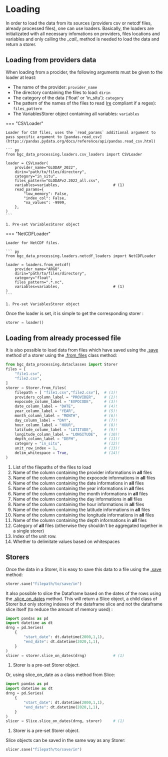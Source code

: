 # Loading

In order to load the data from its sources (providers csv or netcdf files, already processed files), one can use loaders. Basically, the loaders are initializated with all necessary infomations on providers, files locations and variables and only calling the \__call__ method is needed to load the data and return a storer. <br/>
## Loading from providers data

When loading from a procider, the following arguments must be given to the loader at least:

- The name of the provider: `provider_name`
- The directory containing the files to load: `dirin`
- The category of the data ('float' or 'in_situ'): `category`
- The pattern of the names of the files to read ([re](https://docs.python.org/3/library/re.html) compliant if a regex): `files_pattern`
- The VariablesStorer object containing all variables: `variables`

=== "CSVLoader"

    Loader for CSV files, uses the `read_params` additional argument to pass specific argument to [pandas.read_csv](https://pandas.pydata.org/docs/reference/api/pandas.read_csv.html)

    ``` py
    from bgc_data_processing.loaders.csv_loaders import CSVLoader

    loader = CSVLoader(
        provider_name="GLODAP_2022",
        dirin="path/to/files/directory",
        category="in_situ",
        files_pattern="GLODAPv2.2022_all.csv",
        variables=variables,                        # (1)
        read_params={
            "low_memory": False,
            "index_col": False,
            "na_values": -9999,
        },
    )
    ```

    1. Pre-set VariablesStorer object

=== "NetCDFLoader"

    Loader for NetCDF files.

    ``` py
    from bgc_data_processing.loaders.netcdf_loaders import NetCDFLoader

    loader = loaders.from_netcdf(
        provider_name="ARGO",
        dirin="path/to/files/directory",
        category="float",
        files_pattern=".*.nc",
        variables=variables,                        # (1)
    )
    ```

    1. Pre-set VariablesStorer object

Once the loader is set, it is simple to get the corresponding storer :

```py
storer = loader()
```
## Loading from already processed file

It is also possible to load data from files which have saved using the [.save]({{fix_url("../reference/data_classes/#bgc_data_processing.data_structures.storers.Storer.save")}}) method of a storer using the [.from_files]({{fix_url("../reference/data_classes/#bgc_data_processing.data_structures.storers.Storer.from_files")}}) class method:

```py
from bgc_data_processing.dataclasses import Storer
files = [
    "file1.csv",
    "file2.csv",
]
storer = Storer.from_files(
    filepath = [ "file1.csv","file2.csv"],  # (1)!
    providers_column_label = "PROVIDER",    # (2)!
    expocode_column_label = "EXPOCODE",     # (3)!
    date_column_label = "DATE",             # (4)!
    year_column_label = "YEAR",             # (5)!
    month_column_label = "MONTH",           # (6)!
    day_column_label = "DAY",               # (7)!
    hour_column_label = "HOUR",             # (8)!
    latitude_column_label = "LATITUDE",     # (9)!
    longitude_column_label = "LONGITUDE",   # (10)!
    depth_column_label = "DEPH",            # (11)!
    category = "in_situ",                   # (12)!
    unit_row_index = 1,                     # (13)!
    delim_whitespace = True,                # (14)!
)
```

1. List of the filepaths of the files to load
2. Name of the column containing the provider informations in **all** files
3. Name of the column containing the expocode informations in **all** files
4. Name of the column containing the date informations in **all** files
5. Name of the column containing the year informations in **all** files
6. Name of the column containing the month informations in **all** files
7. Name of the column containing the day informations in **all** files
8. Name of the column containing the hour informations in **all** files
9. Name of the column containing the latitude informations in **all** files
10. Name of the column containing the longitude informations in **all** files
11. Name of the column containing the depth informations in **all** files
12. Category of **all** files (otherwise they shouldn't be aggregated together in a single storer)
13. Index of the unit row.
14. Whether to delimitate values based on whitespaces

## Storers

Once the data in a Storer, it is easy to save this data to a file using the [.save]({{fix_url("../reference/data_classes/#bgc_data_processing.data_structures.storers.Storer.save")}}) method:

```py
storer.save("filepath/to/save/in")
```

It also possible to slice the Dataframe based on the dates of the rows using the [.slice_on_dates]({{fix_url("../reference/data_classes/#bgc_data_processing.data_structures.storers.Storer.slice_on_dates")}}) method. This will return a Slice object, a child class of Storer but only storing indexes of the dataframe slice and not the dataframe slice itself (to reduce the amount of memory used) :

``` py
import pandas as pd
import datetime as dt
drng = pd.Series(
    {
        "start_date": dt.datetime(2000,1,1),
        "end_date": dt.datetime(2020,1,1),
    }
)
slicer = storer.slice_on_dates(drng)            # (1)
```

1. Storer is a pre-set Storer object.

Or, using slice_on_date as a class method from Slice:

``` py
import pandas as pd
import datetime as dt
drng = pd.Series(
    {
        "start_date": dt.datetime(2000,1,1),
        "end_date": dt.datetime(2020,1,1),
    }
)
slicer = Slice.slice_on_dates(drng, storer)     # (1)
```

1. Storer is a pre-set Storer object.

Slice objects can be saved in the same way as any Storer:

```py
slicer.save("filepath/to/save/in")
```
